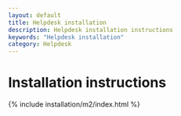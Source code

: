 ```yaml
---
layout: default
title: Helpdesk installation
description: Helpdesk installation instructions
keywords: "Helpdesk installation"
category: Helpdesk
---
```


# Installation instructions

{% include installation/m2/index.html %}
